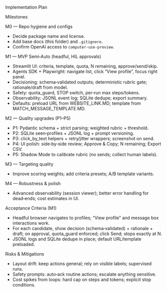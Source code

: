 Implementation Plan

Milestones

M0 — Repo hygiene and configs
- Decide package name and license.
- Add base docs (this folder) and `.gitignore`.
- Confirm OpenAI access to `computer-use-preview`.

M1 — MVP Semi‑Auto (headful, HIL approvals)
- Streamlit UI: criteria, template, quota, N remaining, approve/send/skip.
- Agents SDK + Playwright: navigate list, click “View profile”, focus right panel.
- Decisioning: schema‑validated outputs; deterministic rubric gate; rationale/draft from model.
- Safety: quota_guard, STOP switch, per‑run max steps/tokens.
- Observability: JSONL event log; SQLite dedupe; export summary.
- Defaults: preload URL from WEBSITE_LINK.MD; template from MATCH_MESSAGE_TEMPLATE.MD.

M2 — Quality upgrades (P1–P5)
- P1: Pydantic schema + strict parsing; weighted rubric + threshold.
- P2: SQLite seen‑profiles + JSONL log + prompt versioning.
- P3: click_by_text helpers + retry/jitter wrappers; screenshot on send.
- P4: UI polish: side‑by‑side review; Approve & Copy; N remaining; Export CSV.
- P5: Shadow Mode to calibrate rubric (no sends; collect human labels).

M3 — Targeting quality
- Improve scoring weights; add criteria presets; A/B template variants.

M4 — Robustness & polish
- Advanced observability (session viewer); better error handling for dead‑ends; cost estimates in UI.

Acceptance Criteria (M1)
- Headful browser navigates to profiles; “View profile” and message box interactions work.
- For each candidate, show decision (schema‑validated) + rationale + draft; on approval, quota_guard enforced; click Send; stops exactly at N.
- JSONL logs and SQLite dedupe in place; default URL/template preloaded.

Risks & Mitigations
- Layout drift: keep actions general; rely on visible labels; supervised runs.
- Safety prompts: auto‑ack routine actions; escalate anything sensitive.
- Cost spikes from loops: hard cap on steps and tokens; explicit stop conditions.
